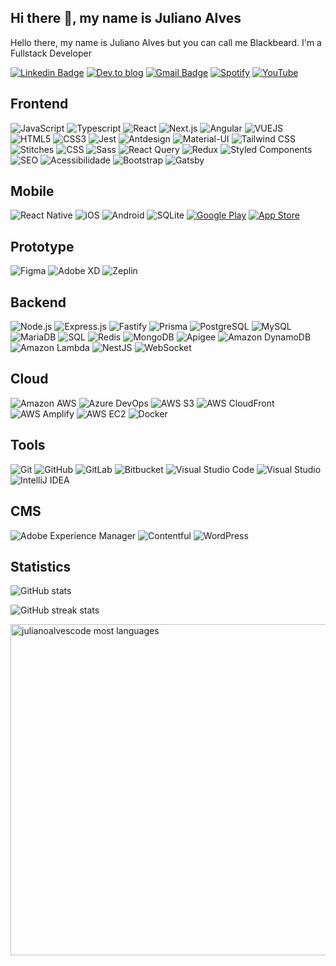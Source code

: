 ## Hi there 👋, my name is Juliano Alves

Hello there, my name is Juliano Alves but you can call me Blackbeard. I'm a Fullstack Developer

[![Linkedin Badge](https://img.shields.io/badge/-linkedin-blue?style=for-the-badge&logo=Linkedin&logoColor=white&link=https://www.linkedin.com/in/julianoalves7/)](https://www.linkedin.com/in/julianoalves7/)
[![Dev.to blog](https://img.shields.io/badge/dev.to-0A0A0A?style=for-the-badge&logo=dev.to&logoColor=white)](https://dev.to/julianoalvescode)
[![Gmail Badge](https://img.shields.io/badge/-gmail-c14438?style=for-the-badge&logo=Gmail&logoColor=white&link=mailto:contato.julianoalvess@gmail.com)](mailto:contato.julianoalvess@gmail.com)
[![Spotify](https://img.shields.io/badge/Spotify-1ED760?style=for-the-badge&logo=spotify&logoColor=white)](https://open.spotify.com/show/0S6PVzGHAvLDrIoOlnhCCI)
[![YouTube](https://img.shields.io/badge/YouTube-FF0000?style=for-the-badge&logo=youtube&logoColor=white)](https://www.youtube.com/@enixcast6527)



## Frontend

![JavaScript](https://img.shields.io/badge/-JavaScript-lightyellow?style=for-the-badge&logo=javascript)
![Typescript](https://img.shields.io/badge/-Typescript-lightblue?style=for-the-badge&logo=typescript)
![React](https://img.shields.io/badge/-React-blue?style=for-the-badge&logo=react)
![Next.js](https://img.shields.io/badge/-Next.js-000000?style=for-the-badge&logo=next.js)
![Angular](https://img.shields.io/badge/-Angular-DD0031?style=for-the-badge&logo=angular&logoColor=white)
![VUEJS](https://img.shields.io/badge/-Vue-lightgreen?style=for-the-badge&logo=vue.js)
![HTML5](https://img.shields.io/badge/-HTML5-orange?style=for-the-badge&logo=html5&logoColor=white)
![CSS3](https://img.shields.io/badge/-CSS3-orange?style=for-the-badge&logo=css3)
![Jest](https://img.shields.io/badge/-Jest-red?style=for-the-badge&logo=jest)
![Antdesign](https://img.shields.io/badge/-Antdesign-blue?style=for-the-badge&logo=antdesign)
![Material-UI](https://img.shields.io/badge/-MUI-lightblue?style=for-the-badge&logo=mui)
![Tailwind CSS](https://img.shields.io/badge/-Tailwind_CSS-38B2AC?style=for-the-badge&logo=tailwind-css&logoColor=white)
![Stitches](https://img.shields.io/badge/-Stitches-7928CA?style=for-the-badge&logo=stitches&logoColor=white)
![CSS](https://img.shields.io/badge/-CSS-1572B6?style=for-the-badge&logo=css3&logoColor=white)
![Sass](https://img.shields.io/badge/-Sass-CC6699?style=for-the-badge&logo=sass&logoColor=white)
![React Query](https://img.shields.io/badge/-React_Query-000000?style=for-the-badge&logo=react&logoColor=white)
![Redux](https://img.shields.io/badge/-Redux-764ABC?style=for-the-badge&logo=redux&logoColor=white)
![Styled Components](https://img.shields.io/badge/-Styled_Components-DB7093?style=for-the-badge&logo=styled-components&logoColor=white)
![SEO](https://img.shields.io/badge/-SEO-47A248?style=for-the-badge&logo=seo&logoColor=white)
![Acessibilidade](https://img.shields.io/badge/-Acessibilidade-1389FD?style=for-the-badge&logo=accessibility&logoColor=white)
![Bootstrap](https://img.shields.io/badge/Bootstrap-7952B3?style=for-the-badge&logo=bootstrap&logoColor=white)
![Gatsby](https://img.shields.io/badge/Gatsby-663399?style=for-the-badge&logo=gatsby&logoColor=white)



## Mobile
![React Native](https://img.shields.io/badge/-React_Native-61DAFB?style=for-the-badge&logo=react&logoColor=white)
![iOS](https://img.shields.io/badge/iOS-000000?style=for-the-badge&logo=ios&logoColor=white)
![Android](https://img.shields.io/badge/Android-3DDC84?style=for-the-badge&logo=android&logoColor=white)
![SQLite](https://img.shields.io/badge/SQLite-003B57?style=for-the-badge&logo=sqlite&logoColor=white)
[![Google Play](https://img.shields.io/badge/Google_Play-414141?style=for-the-badge&logo=google-play&logoColor=white)](https://play.google.com/store/apps/details?id=sua.id.do.aplicativo)
[![App Store](https://img.shields.io/badge/App_Store-0D96F6?style=for-the-badge&logo=app-store&logoColor=white)](https://apps.apple.com/br/app/sua-app/idxxxxxx)



## Prototype

![Figma](https://img.shields.io/badge/-Figma-F24E1E?style=for-the-badge&logo=figma&logoColor=white)
![Adobe XD](https://img.shields.io/badge/-Adobe_XD-FF61F6?style=for-the-badge&logo=adobe-xd&logoColor=white)
![Zeplin](https://img.shields.io/badge/-Zeplin-FB8C00?style=for-the-badge&logo=zeplin&logoColor=white)



## Backend

![Node.js](https://img.shields.io/badge/-Node.js-lightgreen?style=for-the-badge&logo=node.js)
![Express.js](https://img.shields.io/badge/-Express.js-lightblue?style=for-the-badge&logo=express)
![Fastify](https://img.shields.io/badge/-Fastify-orange?style=for-the-badge&logo=fastify)
![Prisma](https://img.shields.io/badge/-Prisma-663399?style=for-the-badge&logo=prisma&logoColor=white)
![PostgreSQL](https://img.shields.io/badge/-PostgreSQL-336791?style=for-the-badge&logo=postgresql&logoColor=white)
![MySQL](https://img.shields.io/badge/-MySQL-4479A1?style=for-the-badge&logo=mysql&logoColor=white)
![MariaDB](https://img.shields.io/badge/-MariaDB-003545?style=for-the-badge&logo=mariadb&logoColor=white)
![SQL](https://img.shields.io/badge/-SQL-4479A1?style=for-the-badge&logo=sql&logoColor=white)
![Redis](https://img.shields.io/badge/-Redis-DC382D?style=for-the-badge&logo=redis&logoColor=white)
![MongoDB](https://img.shields.io/badge/-MongoDB-47A248?style=for-the-badge&logo=mongodb&logoColor=white)
![Apigee](https://img.shields.io/badge/-Apigee-FF5722?style=for-the-badge&logo=apigee&logoColor=white)
![Amazon DynamoDB](https://img.shields.io/badge/-DynamoDB-4053D6?style=for-the-badge&logo=amazon-dynamodb&logoColor=white)
![Amazon Lambda](https://img.shields.io/badge/-Lambda-FF9900?style=for-the-badge&logo=amazon-aws&logoColor=white)
![NestJS](https://img.shields.io/badge/-NestJS-E0234E?style=for-the-badge&logo=nestjs&logoColor=white)
![WebSocket](https://img.shields.io/badge/WebSocket-4F0599?style=for-the-badge&logo=websocket&logoColor=white)





## Cloud

![Amazon AWS](https://img.shields.io/badge/Amazon%20AWS-232F3E?style=for-the-badge&logo=amazon-aws)
![Azure DevOps](https://img.shields.io/badge/-Azure%20DevOps-0078D7?style=for-the-badge&logo=azure-devops&logoColor=white)
![AWS S3](https://img.shields.io/badge/-AWS%20S3-569A31?style=for-the-badge&logo=amazon-s3&logoColor=white)
![AWS CloudFront](https://img.shields.io/badge/-AWS%20CloudFront-FF9900?style=for-the-badge&logo=amazon-cloudfront&logoColor=white)
![AWS Amplify](https://img.shields.io/badge/-AWS%20Amplify-FF9900?style=for-the-badge&logo=aws-amplify&logoColor=white)
![AWS EC2](https://img.shields.io/badge/-AWS%20EC2-232F3E?style=for-the-badge&logo=amazon-aws&logoColor=white)
![Docker](https://img.shields.io/badge/-Docker-2496ED?style=for-the-badge&logo=docker&logoColor=white)



## Tools

![Git](https://img.shields.io/badge/-Git-F05032?style=for-the-badge&logo=git&logoColor=white)
![GitHub](https://img.shields.io/badge/-GitHub-181717?style=for-the-badge&logo=github&logoColor=white)
![GitLab](https://img.shields.io/badge/-GitLab-FCA121?style=for-the-badge&logo=gitlab&logoColor=white)
![Bitbucket](https://img.shields.io/badge/-Bitbucket-0052CC?style=for-the-badge&logo=bitbucket&logoColor=white)
![Visual Studio Code](https://img.shields.io/badge/-Visual_Studio_Code-007ACC?style=for-the-badge&logo=visual-studio-code&logoColor=white)
![Visual Studio](https://img.shields.io/badge/-Visual_Studio-5C2D91?style=for-the-badge&logo=visual-studio&logoColor=white)
![IntelliJ IDEA](https://img.shields.io/badge/-IntelliJ_IDEA-000000?style=for-the-badge&logo=intellij-idea&logoColor=white)


## CMS

![Adobe Experience Manager](https://img.shields.io/badge/-Adobe%20Experience%20Manager-FF0000?style=for-the-badge&logo=adobe&logoColor=white)
![Contentful](https://img.shields.io/badge/-Contentful-2478CC?style=for-the-badge&logo=contentful&logoColor=white)
![WordPress](https://img.shields.io/badge/-WordPress-21759B?style=for-the-badge&logo=wordpress&logoColor=white)





## Statistics


![GitHub stats](https://github-readme-stats.vercel.app/api?username=julianoalvescode&show_icons=true)  

![GitHub streak stats](https://github-readme-streak-stats.herokuapp.com/?user=julianoalvescode)  


<p align="left">
<img width="530em" src="https://github-readme-stats.vercel.app/api/top-langs/?username=julianoalvescode&layout=compact&theme=radical" alt="julianoalvescode most languages"/>
</p>
